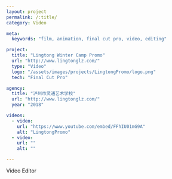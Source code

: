 ```yaml
---
layout: project
permalink: /:title/
category: Video

meta:
  keywords: "film, animation, final cut pro, video, editing"

project:
  title: "Lingtong Winter Camp Promo"
  url: "http://www.lingtonglz.com/"
  type: "Video"
  logo: "/assets/images/projects/LingtongPromo/logo.png"
  tech: "Final Cut Pro"

agency:
  title: "泸州市灵通艺术学校"
  url: "http://www.lingtonglz.com/"
  year: "2018"

videos:
  - video:
    url: "https://www.youtube.com/embed/FFhIU01mG9A"
    alt: "LingtongPromo"
  - video:
    url: ""
    alt: ""

---
```

<p>Video Editor</p>
 